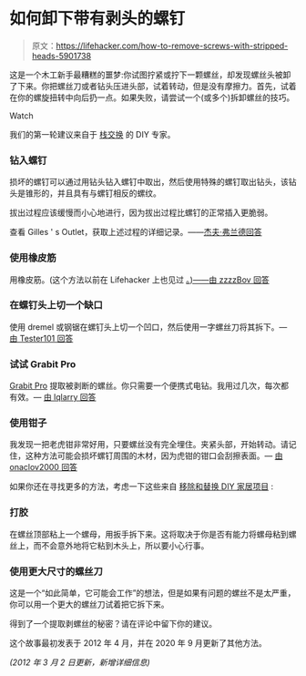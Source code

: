 # 如何卸下带有剥头的螺钉

> 原文：<https://lifehacker.com/how-to-remove-screws-with-stripped-heads-5901738>

这是一个木工新手最糟糕的噩梦:你试图拧紧或拧下一颗螺丝，却发现螺丝头被卸了下来。你把螺丝刀或者钻头压进头部，试着转动，但是没有摩擦力。首先，试着在你的螺旋扭转中向后扔一点。如果失败，请尝试一个(或多个)拆卸螺丝的技巧。

Watch

我们的第一轮建议来自于 [栈交换](http://stackexchange.com/?lh) 的 DIY 专家。

### 钻入螺钉

损坏的螺钉可以通过用钻头钻入螺钉中取出，然后使用特殊的螺钉取出钻头，该钻头是锥形的，并且具有与螺钉相反的螺纹。

拔出过程应该缓慢而小心地进行，因为拔出过程比螺钉的正常插入更脆弱。

查看 Gilles ' s Outlet，获取上述过程的详细记录。——[杰夫·弗兰德回答](http://diy.stackexchange.com/a/10454/4464)

### 使用橡皮筋

用橡皮筋。(这个方法以前在 Lifehacker 上也见过 [。)——](http://lifehacker.com/remove-a-stripped-screw-with-a-rubber-band-5462520)[由 zzzzBov 回答](http://diy.stackexchange.com/questions/10451/how-to-remove-screws-with-stripped-heads#comment13992_10451)

### 在螺钉头上切一个缺口

使用 dremel 或钢锯在螺钉头上切一个凹口，然后使用一字螺丝刀将其拆下。— [由 Tester101 回答](http://diy.stackexchange.com/a/10458/33)

### 试试 Grabit Pro

[Grabit Pro](http://www.grabit-pro.com/Pages/grabitPro.php) 提取被剥断的螺丝。你只需要一个便携式电钻。我用过几次，每次都有效。— [由 lqlarry 回答](http://diy.stackexchange.com/a/10457/4357)

### 使用钳子

我发现一把老虎钳非常好用，只要螺丝没有完全埋住。夹紧头部，开始转动。请记住，这种方法可能会损坏螺钉周围的木材，因为虎钳的钳口会刮擦表面。— [由 onaclov2000 回答](http://diy.stackexchange.com/a/10479/4485)

如果你还在寻找更多的方法，考虑一下这些来自 [移除和替换 DIY 家居项目](https://removeandreplace.com/2014/04/27/10-easy-ways-to-remove-a-stripped-screw/) :

### **打胶**

在螺丝顶部粘上一个螺母，用扳手拆下来。这将取决于你是否有能力将螺母粘到螺丝上，而不会意外地将它粘到木头上，所以要小心行事。

### **使用更大尺寸的螺丝刀**

这是一个“如此简单，它可能会工作”的想法，但是如果有问题的螺丝不是太严重，你可以用一个更大的螺丝刀试着把它拆下来。

得到了一个提取剥螺丝的秘密？请在评论中留下你的建议。

这个故事最初发表于 2012 年 4 月，并在 2020 年 9 月更新了其他方法。

*(2012 年 3 月 2 日更新，新增详细信息)*